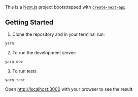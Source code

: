 This is a [Next.js](https://nextjs.org/) project bootstrapped with [`create-next-app`](https://github.com/vercel/next.js/tree/canary/packages/create-next-app).

## Getting Started

1. Clone the repository and in your terminal run:

```bash
yarn
```

2. To run the development server:

```bash
yarn dev
```

3. To run tests

```bash
yarn test
```

Open [http://localhost:3000](http://localhost:3000) with your browser to see the result.
